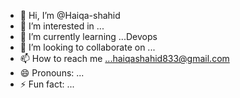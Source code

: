 - 👋 Hi, I’m @Haiqa-shahid
- 👀 I’m interested in ...
- 🌱 I’m currently learning ...Devops
- 💞️ I’m looking to collaborate on ...
- 📫 How to reach me ...haiqashahid833@gmail.com
- 😄 Pronouns: ...
- ⚡ Fun fact: ...

<!---
Haiqa-shahid/Haiqa-shahid is a ✨ special ✨ repository because its `README.md` (this file) appears on your GitHub profile.
You can click the Preview link to take a look at your changes.
--->
